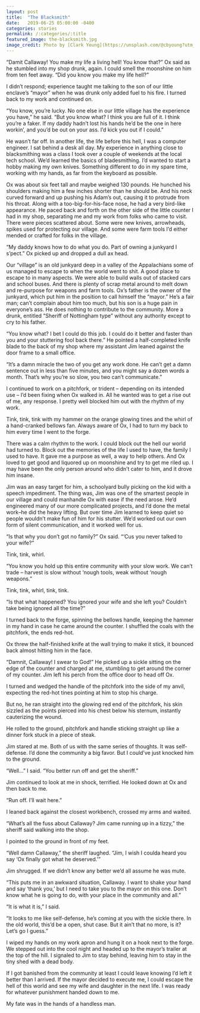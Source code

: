 ```yaml
---
layout: post
title:  "The Blacksmith"
date:   2019-06-25 05:00:00 -0400
categories: stories
permalink: /:categories/:title
featured_image: the-blacksmith.jpg
image_credit: Photo by [Clark Young](https://unsplash.com/@cbyoung?utm_source=unsplash&utm_medium=referral&utm_content=creditCopyText) on [Unsplash](https://unsplash.com/?utm_source=unsplash&utm_medium=referral&utm_content=creditCopyText)
---
```


“Damit Callaway! You make my life a living hell! You know that?” Ox said as he stumbled into my shop drunk, again. I could smell the moonshine on him from ten feet away. “Did you know you make my life hell?”

I didn’t respond; experience taught me talking to the son of our little enclave’s “mayor” when he was drunk only added fuel to his fire. I turned back to my work and continued on.

“You know, you’re lucky. No one else in our little village has the experience you have,” he said. “But you know what? I think you are full of it. I think you’re a faker. If my daddy hadn’t lost his hands he’d be the one in here workin’, and you’d be out on your ass. I’d kick you out if I could.”

He wasn’t far off. In another life, the life before this hell, I was a computer engineer. I sat behind a desk all day. My experience in anything close to blacksmithing was a class I took over a couple of weekends at the local tech school. We’d learned the basics of bladesmithing. I’d wanted to start a hobby making my own knives. Something different to do in my spare time, working with my hands, as far from the keyboard as possible.

Ox was about six feet tall and maybe weighed 130 pounds. He hunched his shoulders making him a few inches shorter than he should be. And his neck curved forward and up pushing his Adam’s out, causing it to protrude from his throat. Along with a too-big-for-his-face nose, he had a very bird-like appearance. He paced back and forth on the other side of the little counter I had in my shop, separating me and my work from folks who came to visit. There were pieces scattered about. Some were new knives, arrowheads, spikes used for protecting our village. And some were farm tools I’d either mended or crafted for folks in the village.

“My daddy knows how to do what you do. Part of owning a junkyard I s’pect.” Ox picked up and dropped a dull ax head.

Our “village” is an old junkyard deep in a valley of the Appalachians some of us managed to escape to when the world went to shit. A good place to escape to in many aspects. We were able to build walls out of stacked cars and school buses. And there is plenty of scrap metal around to melt down and re-purpose for weapons and farm tools. Ox’s father is the owner of the junkyard, which put him in the position to call himself the “mayor.” He’s a fair man; can’t complain about him too much, but his son is a huge pain in everyone’s ass. He does nothing to contribute to the community. More a drunk, entitled “Sheriff of Nottingham type” without any authority except to cry to his father.

“You know what? I bet I could do this job. I could do it better and faster than you and your stuttering fool back there.” He pointed a half-completed knife blade to the back of my shop where my assistant Jim leaned against the door frame to a small office.

“It’s a damn miracle the two of you get any work done. He can’t get a damn sentence out in less than five minutes, and you might say a dozen words a month. That’s why you’re so slow, you two can’t communicate.”

I continued to work on a pitchfork, or trident – depending on its intended use – I’d been fixing when Ox walked in. All he wanted was to get a rise out of me, any response. I pretty well blocked him out with the rhythm of my work.

Tink, tink, tink with my hammer on the orange glowing tines and the whirl of a hand-cranked bellows fan. Always aware of Ox, I had to turn my back to him every time I went to the forge.

There was a calm rhythm to the work. I could block out the hell our world had turned to. Block out the memories of the life I used to have, the family I used to have. It gave me a purpose as well, a way to help others. And Ox loved to get good and liquored up on moonshine and try to get me riled up. I may have been the only person around who didn’t cater to him, and it drove him insane.

Jim was an easy target for him, a schoolyard bully picking on the kid with a speech impediment. The thing was, Jim was one of the smartest people in our village and could manhandle Ox with ease if the need arose. He’d engineered many of our more complicated projects, and I’d done the metal work–he did the heavy lifting. But over time Jim learned to keep quiet so people wouldn’t make fun of him for his stutter. We’d worked out our own form of silent communication, and it worked well for us.

“Is that why you don’t got no family?” Ox said. “‘Cus you never talked to your wife?”

Tink, tink, whirl.

“You know you hold up this entire community with your slow work. We can’t trade – harvest is slow without ‘nough tools, weak without ‘nough weapons.”

Tink, tink, whirl, tink, tink.

“Is that what happened? You ignored your wife and she left you? Couldn’t take being ignored all the time?”

I turned back to the forge, spinning the bellows handle, keeping the hammer in my hand in case he came around the counter. I shuffled the coals with the pitchfork, the ends red-hot.

Ox threw the half-finished knife at the wall trying to make it stick, it bounced back almost hitting him in the face.

“Damnit, Callaway! I swear to God!” He picked up a sickle sitting on the edge of the counter and charged at me, stumbling to get around the corner of my counter. Jim left his perch from the office door to head off Ox.

I turned and wedged the handle of the pitchfork into the side of my anvil, expecting the red-hot tines pointing at him to stop his charge.

But no, he ran straight into the glowing red end of the pitchfork, his skin sizzled as the points pierced into his chest below his sternum, instantly cauterizing the wound.

He rolled to the ground, pitchfork and handle sticking straight up like a dinner fork stuck in a piece of steak.

Jim stared at me. Both of us with the same series of thoughts. It was self-defense. I’d done the community a big favor. But I could’ve just knocked him to the ground.

“Well...” I said. “You better run off and get the sheriff.”

Jim continued to look at me in shock, terrified. He looked down at Ox and then back to me.

“Run off. I’ll wait here.”

I leaned back against the closest workbench, crossed my arms and waited.

“What’s all the fuss about Callaway? Jim came running up in a tizzy,” the sheriff said walking into the shop.

I pointed to the ground in front of my feet.

“Well damn Callaway,” the sheriff laughed. “Jim, I wish I coulda heard you say ‘Ox finally got what he deserved.’”

Jim shrugged. If we didn’t know any better we’d all assume he was mute.

“This puts me in an awkward situation, Callaway. I want to shake your hand and say ‘thank you,’ but I need to take you to the mayor on this one. Don’t know what he is going to do, with your place in the community and all.”

“It is what it is,” I said.

“It looks to me like self-defense, he’s coming at you with the sickle there. In the old world, this’d be a open, shut case. But it ain’t that no more, is it? Let’s go I guess.”

I wiped my hands on my work apron and hung it on a hook next to the forge. We stepped out into the cool night and headed up to the mayor’s trailer at the top of the hill. I signaled to Jim to stay behind, leaving him to stay in the tiny shed with a dead body.

If I got banished from the community at least I could leave knowing I’d left it better than I arrived. If the mayor decided to execute me, I could escape the hell of this world and see my wife and daughter in the next life. I was ready for whatever punishment handed down to me.

My fate was in the hands of a handless man.